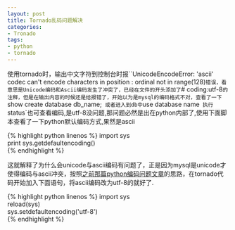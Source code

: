 ```yaml
---
layout: post
title: Tornado乱码问题解决
categories:
- Tronado	
tags:
- python
- tornado
---
```


使用tornado时，输出中文字符到控制台时报``UnicodeEncodeError: 'ascii' codec can't encode characters in position : ordinal not in range(128)`错误，看意思是Unicode编码和Ascii编码发生了冲突了，已经在文件的开头添加了`# coding:utf-8`的注释，但是在输出内容的时候还是给报错了，开始以为是mysql的编码格式不对，查看了一下`show create database db_name;` 或者进入到db中`use database name` 执行`status`也可查看编码,是utf-8没问题,那问题必然是出在python内部了,使用下面脚本查看了一下python默认编码方式,果然是ascii   

{% highlight python linenos %}
import sys     
print sys.getdefaultencoding()   
{% endhighlight %}

这就解释了为什么会unicode与ascii编码有问题了，正是因为mysql是unicode才使得编码与ascii冲突，按照[之前那篇python编码问题文章]()的思路，在tornado代码开始加入下面语句，将ascii编码改为utf-8的就好了.

{% highlight python linenos %}
import sys    
reload(sys)     
sys.setdefaultencoding('utf-8')    
{% endhighlight %}
